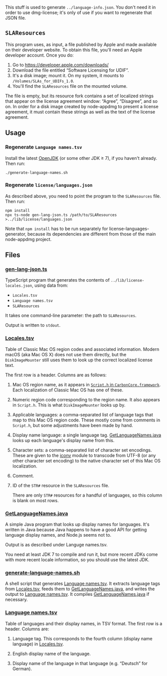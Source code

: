 This stuff is used to generate `../language-info.json`. You don't need it in order to use dmg-license; it's only of use if you want to regenerate that JSON file.

## `SLAResources`

This program uses, as input, a file published by Apple and made available on their developer website. To obtain this file, you'll need an Apple developer account. Once you do:

1. Go to <https://developer.apple.com/downloads/>
2. Download the file entitled “Software Licensing for UDIF”.
3. It's a disk image; mount it. On my system, it mounts to `/Volumes/SLAs_for_UDIFs_1.0`.
4. You'll find the `SLAResources` file on the mounted volume.

The file is empty, but its resource fork contains a set of localized strings that appear on the license agreement window: “Agree”, “Disagree”, and so on. In order for a disk image created by node-appdmg to present a license agreement, it must contain these strings as well as the text of the license agreement.

## Usage

### Regenerate `Language names.tsv`

Install the latest [OpenJDK] (or some other JDK ≥ 7), if you haven't already. Then run:

```
./generate-language-names.sh
```

### Regenerate `license/languages.json`

As described above, you need to point the program to the `SLAResources` file. Then run:

```
npm install
npx ts-node gen-lang-json.ts /path/to/SLAResources >../lib/license/languages.json
```

Note that `npm install` has to be run separately for license-languages-generator, because its dependencies are different from those of the main node-appdmg project.

## Files

### [gen-lang-json.ts]

TypeScript program that generates the contents of `../lib/license-locales.json`, using data from:

* `Locales.tsv`
* `Language names.tsv`
* `SLAResources`

It takes one command-line parameter: the path to `SLAResources`.

Output is written to `stdout`.

### [Locales.tsv]

Table of Classic Mac OS region codes and associated information. Modern macOS (aka Mac OS X) does not use them directly, but the `DiskImageMounter` still uses them to look up the correct localized license text.

The first row is a header. Columns are as follows:

1. Mac OS region name, as it appears in [`Script.h` in `CarbonCore.framework`](https://github.com/phracker/MacOSX-SDKs/blob/master/MacOSX10.6.sdk/System/Library/Frameworks/CoreServices.framework/Versions/A/Frameworks/CarbonCore.framework/Versions/A/Headers/Script.h). Each localization of Classic Mac OS has one of these.

2. Numeric region code corresponding to the region name. It also appears in `Script.h`. This is what `DiskImageMounter` looks up by.

3. Applicable languages: a comma-separated list of language tags that map to this Mac OS region code. These mostly come from comments in `Script.h`, but some adjustments have been made by hand.

4. Display name language: a single language tag. [GetLanguageNames.java] looks up each language's display name from this.

5. Character sets: a comma-separated list of character set encodings. These are given to the [iconv](https://www.npmjs.com/package/iconv) module to transcode from UTF-8 (or any other character set encoding) to the native character set of this Mac OS localization.

6. Comment.

7. ID of the `STR#` resource in the `SLAResources` file.

   There are only `STR#` resources for a handful of languages, so this column is blank on most rows.

### [GetLanguageNames.java]

A simple Java program that looks up display names for languages. It's written in Java because Java happens to have a good API for getting language display names, and Node.js seems not to.

Output is as described under Languge names.tsv.

You need at least JDK 7 to compile and run it, but more recent JDKs come with more recent locale information, so you should use the latest JDK.

### [generate-language-names.sh]

A shell script that generates [Language names.tsv]. It extracts language tags from [Locales.tsv], feeds them to [GetLanguageNames.java], and writes the output to [Language names.tsv]. It compiles [GetLanguageNames.java] if necessary.

### [Language names.tsv]

Table of languages and their display names, in TSV format. The first row is a header. Columns are:

1. Language tag. This corresponds to the fourth column (display name language) in [Locales.tsv].

2. English display name of the language.

3. Display name of the language in that language (e.g. “Deutsch” for German).

[gen-lang-json.ts]: gen-lang-json.ts
[Locales.tsv]: Locales.tsv
[GetLanguageNames.java]: GetLanguageNames.java
[generate-language-names.sh]: generate-language-names.sh
[Language names.tsv]: Language%20names.tsv
[OpenJDK]: https://jdk.java.net
